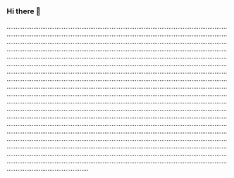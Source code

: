 ### Hi there 👋

..................................................................................................................................................................................................................................................................................................................................................................................................................................................................................................................................................................................................................................................................................................................................................................................................................................................................................................................................................................................................................................................................................................................................................................................................................................................................................................................................................................................................................................................................................................................................................................................................................................................................................................................................................................................................................................................................................................................................................................................................................................................................................................................................................................................................................................................................................................................................................................................................................................................................................................